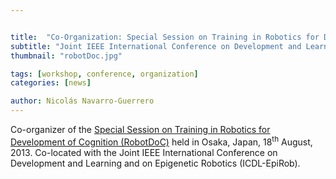```yaml
---


title:  "Co-Organization: Special Session on Training in Robotics for Development of Cognition (RobotDoC)"
subtitle: "Joint IEEE International Conference on Development and Learning and on Epigenetic Robotics (ICDL-EpiRob)"
thumbnail: "robotDoc.jpg"

tags: [workshop, conference, organization]
categories: [news]

author: Nicolás Navarro-Guerrero
---
```


Co-organizer of the <a href="http://www.er.ams.eng.osaka-u.ac.jp/icdl-epirob-2013/specialsession-vollmer.html" target="_blank">Special Session on Training in Robotics for Development of Cognition (RobotDoC)</a> held in Osaka, Japan, 18<sup>th</sup> August, 2013. Co-located with the Joint IEEE International Conference on Development and Learning and on Epigenetic
Robotics (ICDL-EpiRob).

<!--more-->

